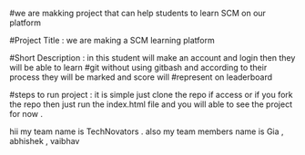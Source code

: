 #we are makking project that can help students to learn SCM on our platform 

#Project Title : we are making a SCM learning platform

#Short Description : in this student will make an account and login then they will be able to learn 
#git without using gitbash and according to their process they will be marked and score will #represent on leaderboard 

#steps to run project : it is simple just clone the repo if access or if you fork the repo then just run the index.html file and you will able to see the project for now .


hii my team name is TechNovators . also my team members name is Gia , abhishek , vaibhav 